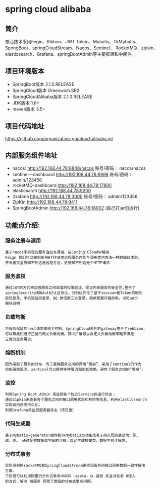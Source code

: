 # spring cloud alibaba  
## 简介
核心技术采用Fegin、Ribbon、JWT
Token、Mybatis、TkMybatis、SpringBoot、springCloudStream、Nacos、Sentinel、
RocketMQ、zipkin、elasticsearch、Grafana、springBootAdmin等主要框架和中间件。
## 项目环境版本
* SpringBoot版本 2.1.5.RELEASE
* SpringCloud版本 Greenwich.SR2
* SpringCloudAlibaba版本 2.1.0.RELEASE
* JDK版本 1.8+
* maven版本 3.5+ 
## 项目代码地址
https://github.com/organization-gu/cloud-alibaba.git 

## 内部服务组件地址
* nacos: http://192.168.44.78:8848/nacos 账号/密码： nacos/nacos 
* sentinel—dashboard http://192.168.44.78:9999 账号/密码： admin/123456
* rocketMQ-dashboard http://192.168.44.78:17890 
* elasticsarch http://192.168.44.78:9200
* Grafana http://192.168.44.78:3000 账号/密码： admin/123456
* ZipKin http://192.168.44.78:9411
* SpringBootAdmin http://192.168.44.78:18002 (自己打jar包运行)

## 功能点介绍:

### 服务注册与调用 
    基于nacos来实现的服务注册与调用，在Spring Cloud中使用
    Feign 我们可以做到使用HTTP请求远程服务时能与调用本地方法一样的编码体验，
    开发者完全感知不到这是远程方法，更感知不到这是个HTTP请求
### 服务鉴权
    通过JWT的方式来加强服务之间调度的权限验证，保证内部服务的安全性,整合了
    springSecurity和OAuth2认证协议，分别组件化了基于session和Token机制的
    密码登录、手机验证码登录、QQ 微信第三方登录，简单配置开箱即用，详见auth
    模块说明
### 负载均衡
    将服务保留的rest请求由网关控制，SpringCloud系列的gateway整合了rebbion，
    可以帮我们进行正常的网关负载均衡。其中扩展可以自定义负载均衡策略来满足
    正常的业务需求。
### 熔断机制
    因为采取了服务的分布，为了避免服务之间的调用“雪崩”，采用了sentinel的作为
    熔断器和限流，sentinel可以提供多种限流和熔断策略，避免了服务之间的“雪崩”。
### 监控
    利用Spring Boot Admin 来监控各个独立Service的运行状态；
    通过Zipkin来查看各个服务之间的接口调用状态和耗时等信息，利用elasticsearch
    实现调用日志持久化。
    利用Grafana来监控服务器状态（待完善）
### 代码生成器
    基于Mybatis-generator插件和TKMybatis自动生成关于持久层的基础增、删、
    改、查。 通过配置数据库字段的注释，自动生成枚举类、数据字典注解等。
### 分布式事务
    现阶段利用rocketMQ和SpringCloudStream来实现服务间接口调用数据一致性解决
    方案.
    下阶段可以利用阿里的分布式事务中间件：seata，以 高效 并且对业务 0侵入 
    的方式，解决 微服务 场景下面临的分布式事务问题。
   
